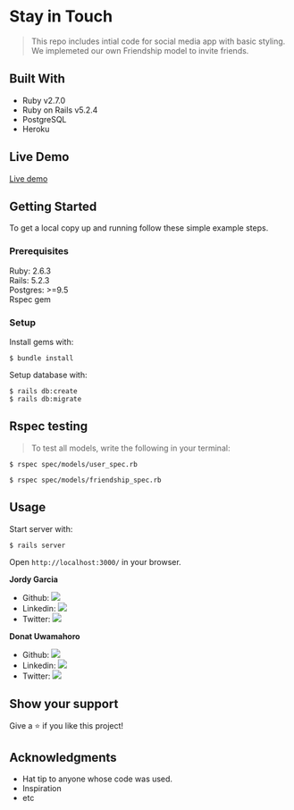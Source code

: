 # Stay in Touch

> This repo includes intial code for social media app with basic styling. We implemeted our own Friendship model to invite friends.

## Built With

- Ruby v2.7.0
- Ruby on Rails v5.2.4
- PostgreSQL
- Heroku

## Live Demo

[Live demo](https://quiet-beach-20671.herokuapp.com/)

## Getting Started

To get a local copy up and running follow these simple example steps.

### Prerequisites

Ruby: 2.6.3  
Rails: 5.2.3  
Postgres: >=9.5  
Rspec gem

### Setup

Install gems with:

```
$ bundle install
```

Setup database with:

```
$ rails db:create
$ rails db:migrate
```

## Rspec testing

> To test all models, write the following in your terminal:

```
$ rspec spec/models/user_spec.rb
```

```
$ rspec spec/models/friendship_spec.rb
```

## Usage

Start server with:

```
$ rails server
```

Open `http://localhost:3000/` in your browser.

**Jordy Garcia**

- Github: [![](https://img.shields.io/badge/GitHub-100000?style=for-the-badge&logo=github&logoColor=white)](https://github.com/garciajordy/)
- Linkedin: [![](https://img.shields.io/badge/LinkedIn-0077B5?style=for-the-badge&logo=linkedin&logoColor=white)](https://www.linkedin.com/in/jordygarcia/)
- Twitter: [![](https://img.shields.io/badge/Twitter-1DA1F2?style=for-the-badge&logo=twitter&logoColor=white)](https://twitter.com/JordyGarcia1994)

**Donat Uwamahoro**

- Github: [![](https://img.shields.io/badge/GitHub-100000?style=for-the-badge&logo=github&logoColor=white)](https://github.com/uwadonat)
- Linkedin: [![](https://img.shields.io/badge/LinkedIn-0077B5?style=for-the-badge&logo=linkedin&logoColor=white)](https://www.linkedin.com/in/uwadonat)
- Twitter: [![](https://img.shields.io/badge/Twitter-1DA1F2?style=for-the-badge&logo=twitter&logoColor=white)](https://twitter.com/uwahoroDonat)

## Show your support

Give a ⭐️ if you like this project!

## Acknowledgments

- Hat tip to anyone whose code was used.
- Inspiration
- etc
